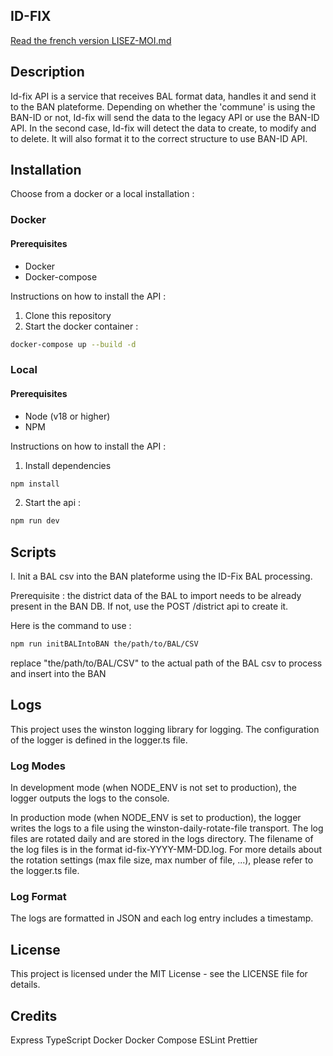 ## ID-FIX
[Read the french version LISEZ-MOI.md](LISEZ-MOI.md)
## Description
Id-fix API is a service that receives BAL format data, handles it and send it to the BAN plateforme. 
Depending on whether the 'commune' is using the BAN-ID or not, Id-fix will send the data to the legacy API or use the BAN-ID API. In the second case, Id-fix will detect the data to create, to modify and to delete. It will also format it to the correct structure to use BAN-ID API.

## Installation

Choose from a docker or a local installation : 

### Docker

#### Prerequisites
- Docker
- Docker-compose

Instructions on how to install the API :

1. Clone this repository
2. Start the docker container : 

```bash
docker-compose up --build -d
```

### Local 

#### Prerequisites
- Node (v18 or higher)
- NPM

Instructions on how to install the API :

1. Install dependencies 

```bash
npm install
```

2. Start the api : 

```bash
npm run dev
```

## Scripts
I. Init a BAL csv into the BAN plateforme using the ID-Fix BAL processing.

Prerequisite : the district data of the BAL to import needs to be already present in the BAN DB. If not, use the POST /district api to create it.

Here is the command to use : 
```bash
npm run initBALIntoBAN the/path/to/BAL/CSV
```
replace "the/path/to/BAL/CSV" to the actual path of the BAL csv to process and insert into the BAN

## Logs

This project uses the winston logging library for logging. The configuration of the logger is defined in the logger.ts file.

### Log Modes
In development mode (when NODE_ENV is not set to production), the logger outputs the logs to the console.

In production mode (when NODE_ENV is set to production), the logger writes the logs to a file using the winston-daily-rotate-file transport. The log files are rotated daily and are stored in the logs directory. The filename of the log files is in the format id-fix-YYYY-MM-DD.log. For more details about the rotation settings (max file size, max number of file, ...), please refer to the logger.ts file.

### Log Format
The logs are formatted in JSON and each log entry includes a timestamp.

## License
This project is licensed under the MIT License - see the LICENSE file for details.

## Credits
Express
TypeScript
Docker
Docker Compose
ESLint
Prettier
